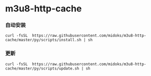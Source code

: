 # m3u8-http-cache


### 自动安装
```
curl -fsSL  https://raw.githubusercontent.com/midoks/m3u8-http-cache/master/py/scripts/install.sh | sh
```

### 更新
```
curl -fsSL  https://raw.githubusercontent.com/midoks/m3u8-http-cache/master/py/scripts/update.sh | sh
```
